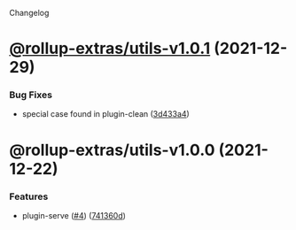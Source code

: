 Changelog

# [@rollup-extras/utils-v1.0.1](https://github.com/kshutkin/rollup-extras/compare/@rollup-extras/utils-v1.0.0...@rollup-extras/utils-v1.0.1) (2021-12-29)


### Bug Fixes

* special case found in plugin-clean ([3d433a4](https://github.com/kshutkin/rollup-extras/commit/3d433a4263a271c0b249bb7018c2269209ad0e50))

# @rollup-extras/utils-v1.0.0 (2021-12-22)


### Features

* plugin-serve ([#4](https://github.com/kshutkin/rollup-extras/issues/4)) ([741360d](https://github.com/kshutkin/rollup-extras/commit/741360db1f8896b5f63c9a3cbc3367f9c3ab3f3d))

